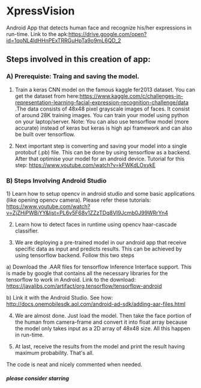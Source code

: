 # XpressVision
Android App that detects human face and recognize his/her expressions in run-time. Link to the apk:https://drive.google.com/open?id=1qoNL4ldHHnPExTRRGuHpTa9o9mL6QD_2

## Steps involved in this creation of app:
### A) Prerequiste: Traing and saving the model.

1) Train a keras CNN model on the famous kaggle fer2013 dataset. You can get the dataset from here:https://www.kaggle.com/c/challenges-in-representation-learning-facial-expression-recognition-challenge/data .The data consists of 48x48 pixel grayscale images of faces. It consist of around 28K training images. You can train your model using python on your laptop/server. Note: You can also use tensorflow model (more accurate) instead of keras but keras is high api framework and can also be built over tensorflow.

2) Next important step is converting and saving your model into a single protobuf (.pb) file. This can be done by using tensorflow as a backend. After that optimise your model for an android device. Tutorial for this step: https://www.youtube.com/watch?v=kFWKdLOxykE

### B) Steps Involving Android Studio

1} Learn how to setup opencv in android studio and some basic applications (like opening opencv camera). Please refer these tutorials: https://www.youtube.com/watch?v=ZjZHiPWBiYY&list=PL6v5F68v1ZZzTDq8VI9Jcmb0J99WRrYn4

2) Learn how to detect faces in runtime using opencv haar-cascade classifier.

3) We are deploying a pre-trained model in our android app that receive specific data as input and predicts results. This can be achieved by using tensorflow backend. Follow this two steps

a) Download the .AAR files for tensorflow Inference Interface support. This is made by google that contains all the necessary libraries for the tensorflow to work in Android. Link to the download: https://javalibs.com/artifact/org.tensorflow/tensorflow-android

b) Link it with the Android Studio. See how: http://docs.onemobilesdk.aol.com/android-ad-sdk/adding-aar-files.html

4) We are almost done. Just load the model. Then take the face portion of the human from camera-frame and convert it into float array because the model only takes input as a 2D array of 48x48 size. All this happen in run-time.

5) At last, receive the results from the model and print the result having maximum probability. That's all. 

The code is neat and nicely commented when needed. 
##### please consider starring
